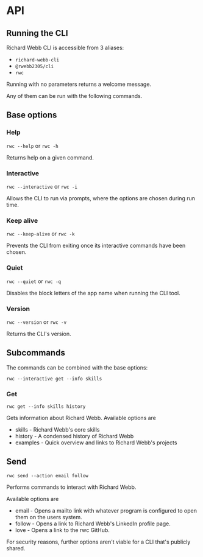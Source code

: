 # API

## Running the CLI

Richard Webb CLI is accessible from 3 aliases:

- `richard-webb-cli`
- `@rwebb2305/cli`
- `rwc`

Running with no parameters returns a welcome message.

Any of them can be run with the following commands.

## Base options

### Help

`rwc --help` or `rwc -h`

Returns help on a given command.

### Interactive
`rwc --interactive` or `rwc -i`

Allows the CLI to run via prompts, where the options are chosen during run time.

### Keep alive
`rwc --keep-alive` or `rwc -k`

Prevents the CLI from exiting once its interactive commands have been chosen.

### Quiet

`rwc --quiet` or `rwc -q`

Disables the block letters of the app name when running the CLI tool.

### Version
`rwc --version` or `rwc -v`

Returns the CLI's version.

## Subcommands

The commands can be combined with the base options:

`rwc --interactive get --info skills`

### Get

`rwc get --info skills history`

Gets information about Richard Webb. Available options are

- skills - Richard Webb's core skills
- history - A condensed history of Richard Webb
- examples - Quick overview and links to Richard Webb's projects

## Send

`rwc send --action email follow`

Performs commands to interact with Richard Webb.

Available options are

- email - Opens a mailto link with whatever program is configured to open them on the users system.
- follow - Opens a link to Richard Webb's LinkedIn profile page.
- love - Opens a link to the rwc GitHub.

For security reasons, further options aren't viable for a CLI that's publicly shared.